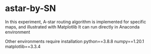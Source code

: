 # astar-by-SN
In this experiment, A-star routing algorithm is implemented for specific maps, and illustrated with Matplotlib
It can run directly in Anaconda environment

Other environments require installation
python==3.8.8
numpy==1.20.1
matplotlib==3.3.4
